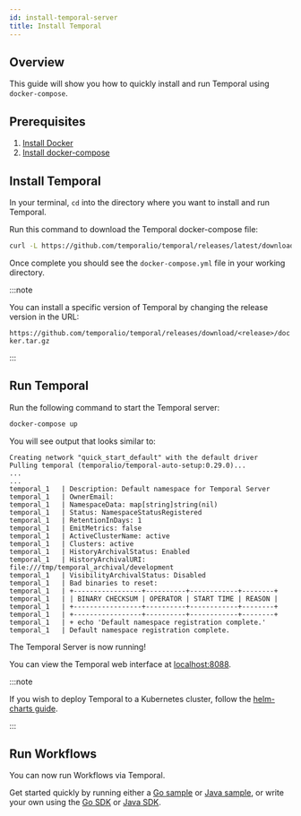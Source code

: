 ```yaml
---
id: install-temporal-server
title: Install Temporal
---
```


## Overview

This guide will show you how to quickly install and run Temporal using `docker-compose`.

## Prerequisites

1. [Install Docker](https://docs.docker.com/engine/install)
2. [Install docker-compose](https://docs.docker.com/compose/install)

## Install Temporal

In your terminal, `cd` into the directory where you want to install and run Temporal.

Run this command to download the Temporal docker-compose file:

```bash
curl -L https://github.com/temporalio/temporal/releases/latest/download/docker.tar.gz | tar -xz --strip-components 1 docker/docker-compose.yml
```

Once complete you should see the `docker-compose.yml` file in your working directory.

:::note

You can install a specific version of Temporal by changing the release version in the URL:

`https://github.com/temporalio/temporal/releases/download/<release>/docker.tar.gz`

:::

## Run Temporal

Run the following command to start the Temporal server:

```bash
docker-compose up
```

You will see output that looks similar to:

```
Creating network "quick_start_default" with the default driver
Pulling temporal (temporalio/temporal-auto-setup:0.29.0)...
...
...
temporal_1   | Description: Default namespace for Temporal Server
temporal_1   | OwnerEmail:
temporal_1   | NamespaceData: map[string]string(nil)
temporal_1   | Status: NamespaceStatusRegistered
temporal_1   | RetentionInDays: 1
temporal_1   | EmitMetrics: false
temporal_1   | ActiveClusterName: active
temporal_1   | Clusters: active
temporal_1   | HistoryArchivalStatus: Enabled
temporal_1   | HistoryArchivalURI: file:///tmp/temporal_archival/development
temporal_1   | VisibilityArchivalStatus: Disabled
temporal_1   | Bad binaries to reset:
temporal_1   | +-----------------+----------+------------+--------+
temporal_1   | | BINARY CHECKSUM | OPERATOR | START TIME | REASON |
temporal_1   | +-----------------+----------+------------+--------+
temporal_1   | +-----------------+----------+------------+--------+
temporal_1   | + echo 'Default namespace registration complete.'
temporal_1   | Default namespace registration complete.
```

The Temporal Server is now running!

You can view the Temporal web interface at [localhost:8088](http://localhost:8088/).

:::note

If you wish to deploy Temporal to a Kubernetes cluster, follow the [helm-charts guide](https://github.com/temporalio/helm-charts).

:::

## Run Workflows 

You can now run Workflows via Temporal.

Get started quickly by running either a [Go sample](https://github.com/temporalio/go-samples) or [Java sample](https://github.com/temporalio/java-samples), or write your own using the [Go SDK](/docs/go-quick-start/) or [Java SDK](/docs/java-quick-start/).
